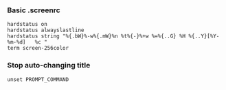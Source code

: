 ### Basic .screenrc

    hardstatus on
    hardstatus alwayslastline
    hardstatus string "%{.bW}%-w%{.mW}%n %t%{-}%+w %=%{..G} %H %{..Y}[%Y-%m-%d]   %c "
    term screen-256color

### Stop auto-changing title

    unset PROMPT_COMMAND
